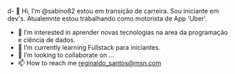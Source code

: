 d- 👋 Hi, I’m @sabino82 estou em transição de carreira. Sou iniciante em dev's. Atualemnte estou trabalhando como motorista de App 'Uber'.
- 👀 I’m interested in aprender novas tecnologias  na area da programação e ciência de dados.
- 🌱 I’m currently learning  Fullstack para iniciantes.
- 💞️ I’m looking to collaborate on ...
- 📫 How to reach me reginaldo_santos@msn.com

<!---
sabino82/sabino82 is a ✨ special ✨ repository because its `README.md` (this file) appears on your GitHub profile.
You can click the Preview link to take a look at your changes.
--->
